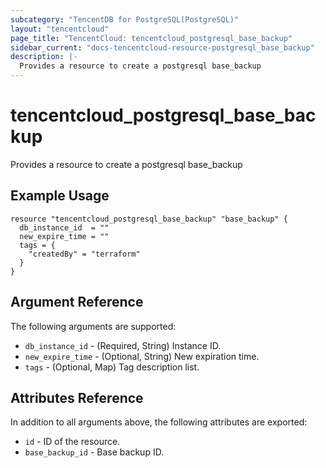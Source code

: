 ```yaml
---
subcategory: "TencentDB for PostgreSQL(PostgreSQL)"
layout: "tencentcloud"
page_title: "TencentCloud: tencentcloud_postgresql_base_backup"
sidebar_current: "docs-tencentcloud-resource-postgresql_base_backup"
description: |-
  Provides a resource to create a postgresql base_backup
---
```


# tencentcloud_postgresql_base_backup

Provides a resource to create a postgresql base_backup

## Example Usage

```hcl
resource "tencentcloud_postgresql_base_backup" "base_backup" {
  db_instance_id  = ""
  new_expire_time = ""
  tags = {
    "createdBy" = "terraform"
  }
}
```

## Argument Reference

The following arguments are supported:

* `db_instance_id` - (Required, String) Instance ID.
* `new_expire_time` - (Optional, String) New expiration time.
* `tags` - (Optional, Map) Tag description list.

## Attributes Reference

In addition to all arguments above, the following attributes are exported:

* `id` - ID of the resource.
* `base_backup_id` - Base backup ID.


